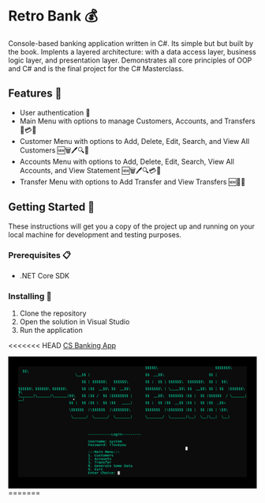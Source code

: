 # Retro Bank 💰

Console-based banking application written in C#. Its simple but but built by the book. Implents a layered architecture: with a data access layer, business logic layer, and presentation layer. Demonstrates all core principles of OOP and C# and is the final project for the C# Masterclass.

## Features 🚀

- User authentication 🔐
- Main Menu with options to manage Customers, Accounts, and Transfers 📝💳💸
- Customer Menu with options to Add, Delete, Edit, Search, and View All Customers 🆕🗑️🖊️🔍👥
- Accounts Menu with options to Add, Delete, Edit, Search, View All Accounts, and View Statement 🆕🗑️🖊️🔍💳📜
- Transfer Menu with options to Add Transfer and View Transfers 🆕💸👀

## Getting Started 🏁

These instructions will get you a copy of the project up and running on your local machine for development and testing purposes.

### Prerequisites 📋

- .NET Core SDK

### Installing 🔧

1. Clone the repository
2. Open the solution in Visual Studio
3. Run the application

<<<<<<< HEAD
[CS Banking App](csharp-console-example.png)

<div style="background-color:black; padding:20px;">
    <img src="csharp-console-example.png" alt="CS Banking App">
</div>
=======

